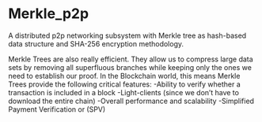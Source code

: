 # Merkle_p2p
A distributed p2p networking subsystem with Merkle tree as hash-based data structure and SHA-256 encryption methodology. 

Merkle Trees are also really efficient. They allow us to compress large data sets by removing all superfluous branches while keeping only the ones we need to establish our proof. In the Blockchain world, this means Merkle Trees provide the following critical features:
-Ability to verify whether a transaction is included in a block
-Light-clients (since we don’t have to download the entire chain)
-Overall performance and scalability
-Simplified Payment Verification or (SPV)

